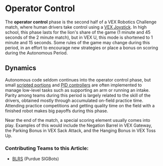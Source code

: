 # Operator Control

The **operator control** phase is the second half of a VEX Robotics Challenge match, where human drivers take control using a [VEX Joystick](../../vex-electronics/vex-electronics/vex-joystick.md). In high school, this phase lasts for the lion's share of the game (1 minute and 45 seconds of the 2 minute match), but in VEX U, this mode is shortened to 1 minute and 15 seconds. Some rules of the game may change during this period, in an effort to encourage new strategies or place a bonus on scoring during the Autonomous Period.

## Dynamics

Autonomous code seldom continues into the operator control phase, but small [scripted portions](../general/finite-state-machine.md) and [PID controllers](../control-algorithms/pid-controller.md) are often implemented to manage low-level tasks such as supporting an arm or running an intake. Parity among teams during this period is largely related to the skill of the drivers, obtained mostly through accumulated on-field practice time. Attending practice competitions and getting quality time on the field with a finished robot makes big payoffs during this phase.

Near the end of the match, a special scoring element usually comes into play. Examples of this would include the Negation Barrel in VEX Gateway, the Parking Bonus in VEX Sack Attack, and the Hanging Bonus in VEX Toss Up.

### Contributing Teams to this Article:

* [BLRS](https://purduesigbots.com) (Purdue SIGBots)
